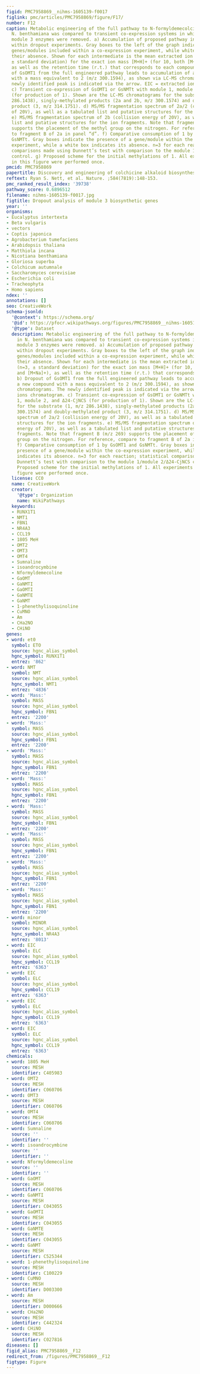 ```yaml
---
figid: PMC7958869__nihms-1605139-f0017
figlink: pmc/articles/PMC7958869/figure/F17/
number: F12
caption: Metabolic engineering of the full pathway to N-formyldemecolcine (10) in
  N. benthamiana was compared to transient co-expression systems in which individual
  module 3 enzymes were removed. a) Accumulation of proposed pathway intermediates
  within dropout experiments. Gray boxes to the left of the graph indicate biosynthetic
  genes/modules included within a co-expression experiment, while white boxes indicate
  their absence. Shown for each intermediate is the mean extracted ion abundance (n=3,
  ± standard deviation) for the exact ion mass [M+H]+ (for 10, both [M+H]+ and [M+Na]+),
  as well as the retention time (r.t.) that corresponds to each compound. b) Dropout
  of GsOMT1 from the full engineered pathway leads to accumulation of a new compound
  with a mass equivalent to 2 (m/z 300.1594), as shown via LC-MS chromatograms. The
  newly identified peak is indicated via the arrow. EIC = extracted ions chromatogram.
  c) Transient co-expression of GsOMT1 or GsNMTt with module 1, module 2, and Δ24-CjNCS
  (for production of 1). Shown are the LC-MS chromatograms for the substrate (1, m/z
  286.1438), singly-methylated products (2a and 2b, m/z 300.1574) and doubly-methylated
  product (3, m/z 314.1751). d) MS/MS fragmentation spectrum of 2a/2 (collision energy
  of 20V), as well as a tabulated list and putative structures for the ion fragments.
  e) MS/MS fragmentation spectrum of 2b (collision energy of 20V), as well as a tabulated
  list and putative structures for the ion fragments. Note that fragment B (m/z 269)
  supports the placement of the methyl group on the nitrogen. For reference, compare
  to fragment B of 2a in panel “d”. f) Comparative consumption of 1 by GsOMT1 and
  GsNMTt. Gray boxes indicate the presence of a gene/module within the co-expression
  experiment, while a white box indicates its absence. n=3 for each reaction; statistical
  comparisons made using Dunnett’s test with comparison to the module 1/module 2/Δ24-CjNCS
  control. g) Proposed scheme for the initial methylations of 1. All experiments shown
  in this figure were performed once.
pmcid: PMC7958869
papertitle: Discovery and engineering of colchicine alkaloid biosynthesis.
reftext: Ryan S. Nett, et al. Nature. ;584(7819):148-153.
pmc_ranked_result_index: '39738'
pathway_score: 0.6896512
filename: nihms-1605139-f0017.jpg
figtitle: Dropout analysis of module 3 biosynthetic genes
year: ''
organisms:
- Eucalyptus intertexta
- Beta vulgaris
- vectors
- Coptis japonica
- Agrobacterium tumefaciens
- Arabidopsis thaliana
- Matthiola incana
- Nicotiana benthamiana
- Gloriosa superba
- Colchicum autumnale
- Saccharomyces cerevisiae
- Escherichia coli
- Tracheophyta
- Homo sapiens
ndex: ''
annotations: []
seo: CreativeWork
schema-jsonld:
  '@context': https://schema.org/
  '@id': https://pfocr.wikipathways.org/figures/PMC7958869__nihms-1605139-f0017.html
  '@type': Dataset
  description: Metabolic engineering of the full pathway to N-formyldemecolcine (10)
    in N. benthamiana was compared to transient co-expression systems in which individual
    module 3 enzymes were removed. a) Accumulation of proposed pathway intermediates
    within dropout experiments. Gray boxes to the left of the graph indicate biosynthetic
    genes/modules included within a co-expression experiment, while white boxes indicate
    their absence. Shown for each intermediate is the mean extracted ion abundance
    (n=3, ± standard deviation) for the exact ion mass [M+H]+ (for 10, both [M+H]+
    and [M+Na]+), as well as the retention time (r.t.) that corresponds to each compound.
    b) Dropout of GsOMT1 from the full engineered pathway leads to accumulation of
    a new compound with a mass equivalent to 2 (m/z 300.1594), as shown via LC-MS
    chromatograms. The newly identified peak is indicated via the arrow. EIC = extracted
    ions chromatogram. c) Transient co-expression of GsOMT1 or GsNMTt with module
    1, module 2, and Δ24-CjNCS (for production of 1). Shown are the LC-MS chromatograms
    for the substrate (1, m/z 286.1438), singly-methylated products (2a and 2b, m/z
    300.1574) and doubly-methylated product (3, m/z 314.1751). d) MS/MS fragmentation
    spectrum of 2a/2 (collision energy of 20V), as well as a tabulated list and putative
    structures for the ion fragments. e) MS/MS fragmentation spectrum of 2b (collision
    energy of 20V), as well as a tabulated list and putative structures for the ion
    fragments. Note that fragment B (m/z 269) supports the placement of the methyl
    group on the nitrogen. For reference, compare to fragment B of 2a in panel “d”.
    f) Comparative consumption of 1 by GsOMT1 and GsNMTt. Gray boxes indicate the
    presence of a gene/module within the co-expression experiment, while a white box
    indicates its absence. n=3 for each reaction; statistical comparisons made using
    Dunnett’s test with comparison to the module 1/module 2/Δ24-CjNCS control. g)
    Proposed scheme for the initial methylations of 1. All experiments shown in this
    figure were performed once.
  license: CC0
  name: CreativeWork
  creator:
    '@type': Organization
    name: WikiPathways
  keywords:
  - RUNX1T1
  - NMT1
  - FBN1
  - NR4A3
  - CCL19
  - 1805 MeH
  - OMT2
  - OMT3
  - OMT4
  - Sumnaline
  - isoandrocymbine
  - Nformyldemecoline
  - GaOMT
  - GaNMTI
  - GaOMTI
  - GaNMTE
  - GaNMT
  - 1-phenethylisoquinoline
  - CuMNO
  - Am
  - CHa2NO
  - CHiNO
genes:
- word: et0
  symbol: ETO
  source: hgnc_alias_symbol
  hgnc_symbol: RUNX1T1
  entrez: '862'
- word: NMT
  symbol: NMT
  source: hgnc_alias_symbol
  hgnc_symbol: NMT1
  entrez: '4836'
- word: 'Mass:'
  symbol: MASS
  source: hgnc_alias_symbol
  hgnc_symbol: FBN1
  entrez: '2200'
- word: 'Mass:'
  symbol: MASS
  source: hgnc_alias_symbol
  hgnc_symbol: FBN1
  entrez: '2200'
- word: 'Mass:'
  symbol: MASS
  source: hgnc_alias_symbol
  hgnc_symbol: FBN1
  entrez: '2200'
- word: 'Mass:'
  symbol: MASS
  source: hgnc_alias_symbol
  hgnc_symbol: FBN1
  entrez: '2200'
- word: 'Mass:'
  symbol: MASS
  source: hgnc_alias_symbol
  hgnc_symbol: FBN1
  entrez: '2200'
- word: 'Mass:'
  symbol: MASS
  source: hgnc_alias_symbol
  hgnc_symbol: FBN1
  entrez: '2200'
- word: 'Mass:'
  symbol: MASS
  source: hgnc_alias_symbol
  hgnc_symbol: FBN1
  entrez: '2200'
- word: 'Mass:'
  symbol: MASS
  source: hgnc_alias_symbol
  hgnc_symbol: FBN1
  entrez: '2200'
- word: minor
  symbol: MINOR
  source: hgnc_alias_symbol
  hgnc_symbol: NR4A3
  entrez: '8013'
- word: EIC
  symbol: ELC
  source: hgnc_alias_symbol
  hgnc_symbol: CCL19
  entrez: '6363'
- word: EIC
  symbol: ELC
  source: hgnc_alias_symbol
  hgnc_symbol: CCL19
  entrez: '6363'
- word: EIC
  symbol: ELC
  source: hgnc_alias_symbol
  hgnc_symbol: CCL19
  entrez: '6363'
- word: EIC
  symbol: ELC
  source: hgnc_alias_symbol
  hgnc_symbol: CCL19
  entrez: '6363'
chemicals:
- word: 1805 MeH
  source: MESH
  identifier: C405983
- word: OMT2
  source: MESH
  identifier: C060706
- word: OMT3
  source: MESH
  identifier: C060706
- word: OMT4
  source: MESH
  identifier: C060706
- word: Sumnaline
  source: ''
  identifier: ''
- word: isoandrocymbine
  source: ''
  identifier: ''
- word: Nformyldemecoline
  source: ''
  identifier: ''
- word: GaOMT
  source: MESH
  identifier: C060706
- word: GaNMTI
  source: MESH
  identifier: C043055
- word: GaOMTI
  source: MESH
  identifier: C043055
- word: GaNMTE
  source: MESH
  identifier: C043055
- word: GaNMT
  source: MESH
  identifier: C525344
- word: 1-phenethylisoquinoline
  source: MESH
  identifier: C100229
- word: CuMNO
  source: MESH
  identifier: D003300
- word: Am
  source: MESH
  identifier: D000666
- word: CHa2NO
  source: MESH
  identifier: C442324
- word: CHiNO
  source: MESH
  identifier: C027816
diseases: []
figid_alias: PMC7958869__F12
redirect_from: /figures/PMC7958869__F12
figtype: Figure
---
```

